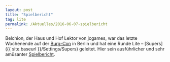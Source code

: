 ```yaml
---
layout: post
title: "Spielbericht"
tag: lite
permalink: /Aktuelles/2016-06-07-spielbericht
---
```


Belchion, der Haus und Hof Lektor von jcgames, war das letzte Wochenende auf der [Burg-Con](http://www.burg-con.de/) in Berlin und hat eine Runde Lite &ndash; [Supers]({{ site.baseurl }}/Settings/Supers) geleitet. Hier sein ausführlicher und sehr amüsanter [Spielbericht](http://belchion.rsp-blogs.de/2016/06/07/spielbericht-lite-supers-auf-dem-burg-con/).


